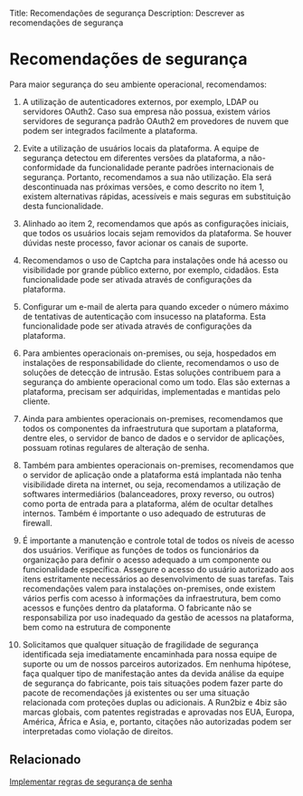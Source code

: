 Title: Recomendações de segurança
Description: Descrever as recomendações de segurança

# Recomendações de segurança

Para maior segurança do seu ambiente operacional, recomendamos:

1. A utilização de autenticadores externos, por exemplo, LDAP ou servidores OAuth2. Caso sua empresa não possua, existem vários servidores de segurança padrão OAuth2 em provedores de nuvem que podem ser integrados facilmente a plataforma.  

2. Evite a utilização de usuários locais da plataforma. A equipe de segurança detectou em diferentes versões da plataforma, a não-conformidade da funcionalidade perante padrões internacionais de segurança. Portanto, recomendamos a sua não utilização. Ela será descontinuada nas próximas versões, e como descrito no item 1, existem alternativas rápidas, acessíveis e mais seguras em substituição desta funcionalidade.

3. Alinhado ao item 2, recomendamos que após as configurações iniciais, que todos os usuários locais sejam removidos da plataforma. Se houver dúvidas neste processo, favor acionar os canais de suporte.

4. Recomendamos o uso de Captcha para instalações onde há acesso ou visibilidade por grande público externo, por exemplo, cidadãos. Esta funcionalidade pode ser ativada através de configurações da plataforma.

5. Configurar um e-mail de alerta para quando exceder o número máximo de tentativas de autenticação com insucesso na plataforma. Esta funcionalidade pode ser ativada através de configurações da plataforma.

6. Para ambientes operacionais on-premises, ou seja, hospedados em instalações de responsabilidade do cliente, recomendamos o uso de soluções de detecção de intrusão. Estas soluções contribuem para a segurança do ambiente operacional como um todo. Elas são externas a plataforma, precisam ser adquiridas, implementadas e mantidas pelo cliente.

7. Ainda para ambientes operacionais on-premises, recomendamos que todos os componentes da infraestrutura que suportam a plataforma, dentre eles, o servidor de banco de dados e o servidor de aplicações, possuam rotinas regulares de alteração de senha.

8. Também para ambientes operacionais on-premises, recomendamos que o servidor de aplicação onde a plataforma está implantada não tenha visibilidade direta na internet, ou seja, recomendamos a utilização de softwares intermediários (balanceadores, proxy reverso, ou outros) como porta de entrada para a plataforma, além de ocultar detalhes internos. Também é importante o uso adequado de estruturas de firewall.

9. É importante a manutenção e controle total de todos os níveis de acesso dos usuários. Verifique as funções de todos os funcionários da organização para definir o acesso adequado a um componente ou funcionalidade específica. Assegure o acesso do usuário autorizado aos itens estritamente necessários ao desenvolvimento de suas tarefas. Tais recomendações valem para instalações on-premises, onde existem vários perfis com acesso à informações da infraestrutura, bem como acessos e funções dentro da plataforma. O fabricante não se responsabiliza por uso inadequado da gestão de acessos na plataforma, bem como na estrutura de componente

10. Solicitamos que qualquer situação de fragilidade de segurança identificada seja imediatamente encaminhada para nossa equipe de suporte ou um de nossos parceiros autorizados. Em nenhuma hipótese, faça qualquer tipo de manifestação antes da devida análise da equipe de segurança do fabricante, pois tais situações podem fazer parte do pacote de recomendações já existentes ou ser uma situação relacionada com proteções duplas ou adicionais. A Run2biz e 4biz são marcas globais, com patentes registradas e aprovadas nos EUA, Europa, América, África e Asia, e, portanto, citações não autorizadas podem ser interpretadas como violação de direitos.


## Relacionado

[Implementar regras de segurança de senha](/pt-br/4biz-helium/platform-administration/security/implement-password-security-rules.html)
